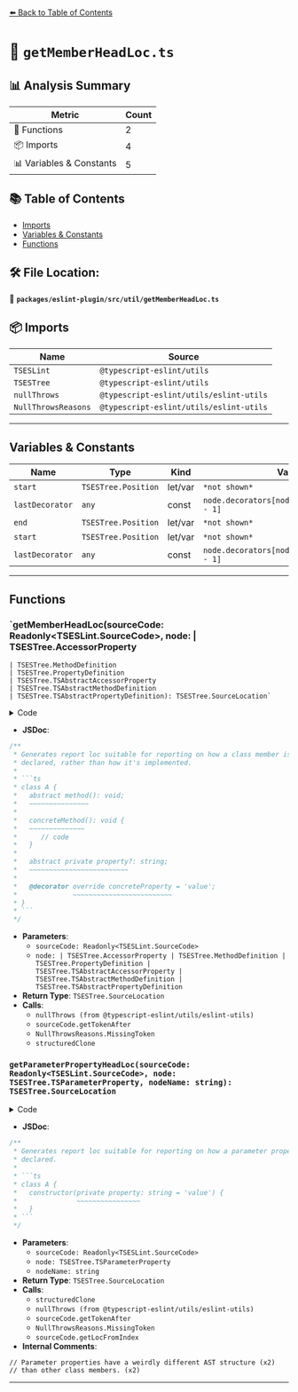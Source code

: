 [⬅️ Back to Table of Contents](../../../../index.md)

# 📄 `getMemberHeadLoc.ts`

## 📊 Analysis Summary

| Metric | Count |
|--------|-------|
| 🔧 Functions | 2 |
| 📦 Imports | 4 |
| 📊 Variables & Constants | 5 |

## 📚 Table of Contents

- [Imports](#imports)
- [Variables & Constants](#variables-constants)
- [Functions](#functions)

## 🛠️ File Location:
📂 **`packages/eslint-plugin/src/util/getMemberHeadLoc.ts`**

## 📦 Imports

| Name | Source |
|------|--------|
| `TSESLint` | `@typescript-eslint/utils` |
| `TSESTree` | `@typescript-eslint/utils` |
| `nullThrows` | `@typescript-eslint/utils/eslint-utils` |
| `NullThrowsReasons` | `@typescript-eslint/utils/eslint-utils` |


---

## Variables & Constants

| Name | Type | Kind | Value | Exported |
|------|------|------|-------|----------|
| `start` | `TSESTree.Position` | let/var | `*not shown*` | ✗ |
| `lastDecorator` | `any` | const | `node.decorators[node.decorators.length - 1]` | ✗ |
| `end` | `TSESTree.Position` | let/var | `*not shown*` | ✗ |
| `start` | `TSESTree.Position` | let/var | `*not shown*` | ✗ |
| `lastDecorator` | `any` | const | `node.decorators[node.decorators.length - 1]` | ✗ |


---

## Functions

### `getMemberHeadLoc(sourceCode: Readonly<TSESLint.SourceCode>, node: | TSESTree.AccessorProperty
    | TSESTree.MethodDefinition
    | TSESTree.PropertyDefinition
    | TSESTree.TSAbstractAccessorProperty
    | TSESTree.TSAbstractMethodDefinition
    | TSESTree.TSAbstractPropertyDefinition): TSESTree.SourceLocation`

<details><summary>Code</summary>

```ts
export function getMemberHeadLoc(
  sourceCode: Readonly<TSESLint.SourceCode>,
  node:
    | TSESTree.AccessorProperty
    | TSESTree.MethodDefinition
    | TSESTree.PropertyDefinition
    | TSESTree.TSAbstractAccessorProperty
    | TSESTree.TSAbstractMethodDefinition
    | TSESTree.TSAbstractPropertyDefinition,
): TSESTree.SourceLocation {
  let start: TSESTree.Position;

  if (node.decorators.length === 0) {
    start = node.loc.start;
  } else {
    const lastDecorator = node.decorators[node.decorators.length - 1];
    const nextToken = nullThrows(
      sourceCode.getTokenAfter(lastDecorator),
      NullThrowsReasons.MissingToken('token', 'last decorator'),
    );
    start = nextToken.loc.start;
  }

  let end: TSESTree.Position;

  if (!node.computed) {
    end = node.key.loc.end;
  } else {
    const closingBracket = nullThrows(
      sourceCode.getTokenAfter(node.key, token => token.value === ']'),
      NullThrowsReasons.MissingToken(']', node.type),
    );
    end = closingBracket.loc.end;
  }

  return {
    end: structuredClone(end),
    start: structuredClone(start),
  };
}
```
</details>

- **JSDoc**:
```ts
/**
 * Generates report loc suitable for reporting on how a class member is
 * declared, rather than how it's implemented.
 *
 * ```ts
 * class A {
 *   abstract method(): void;
 *   ~~~~~~~~~~~~~~~
 *
 *   concreteMethod(): void {
 *   ~~~~~~~~~~~~~~
 *      // code
 *   }
 *
 *   abstract private property?: string;
 *   ~~~~~~~~~~~~~~~~~~~~~~~~~
 *
 *   @decorator override concreteProperty = 'value';
 *              ~~~~~~~~~~~~~~~~~~~~~~~~~
 * }
 * ```
 */
```

- **Parameters**:
  - `sourceCode: Readonly<TSESLint.SourceCode>`
  - `node: | TSESTree.AccessorProperty
    | TSESTree.MethodDefinition
    | TSESTree.PropertyDefinition
    | TSESTree.TSAbstractAccessorProperty
    | TSESTree.TSAbstractMethodDefinition
    | TSESTree.TSAbstractPropertyDefinition`
- **Return Type**: `TSESTree.SourceLocation`
- **Calls**:
  - `nullThrows (from @typescript-eslint/utils/eslint-utils)`
  - `sourceCode.getTokenAfter`
  - `NullThrowsReasons.MissingToken`
  - `structuredClone`
### `getParameterPropertyHeadLoc(sourceCode: Readonly<TSESLint.SourceCode>, node: TSESTree.TSParameterProperty, nodeName: string): TSESTree.SourceLocation`

<details><summary>Code</summary>

```ts
export function getParameterPropertyHeadLoc(
  sourceCode: Readonly<TSESLint.SourceCode>,
  node: TSESTree.TSParameterProperty,
  nodeName: string,
): TSESTree.SourceLocation {
  // Parameter properties have a weirdly different AST structure
  // than other class members.

  let start: TSESTree.Position;

  if (node.decorators.length === 0) {
    start = structuredClone(node.loc.start);
  } else {
    const lastDecorator = node.decorators[node.decorators.length - 1];
    const nextToken = nullThrows(
      sourceCode.getTokenAfter(lastDecorator),
      NullThrowsReasons.MissingToken('token', 'last decorator'),
    );
    start = structuredClone(nextToken.loc.start);
  }

  const end = sourceCode.getLocFromIndex(
    node.parameter.range[0] + nodeName.length,
  );

  return {
    end,
    start,
  };
}
```
</details>

- **JSDoc**:
```ts
/**
 * Generates report loc suitable for reporting on how a parameter property is
 * declared.
 *
 * ```ts
 * class A {
 *   constructor(private property: string = 'value') {
 *               ~~~~~~~~~~~~~~~~
 *   }
 * ```
 */
```

- **Parameters**:
  - `sourceCode: Readonly<TSESLint.SourceCode>`
  - `node: TSESTree.TSParameterProperty`
  - `nodeName: string`
- **Return Type**: `TSESTree.SourceLocation`
- **Calls**:
  - `structuredClone`
  - `nullThrows (from @typescript-eslint/utils/eslint-utils)`
  - `sourceCode.getTokenAfter`
  - `NullThrowsReasons.MissingToken`
  - `sourceCode.getLocFromIndex`
- **Internal Comments**:
```
// Parameter properties have a weirdly different AST structure (x2)
// than other class members. (x2)
```


---